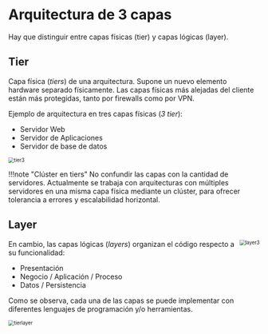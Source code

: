 
# Arquitectura de 3 capas
Hay que distinguir entre capas físicas (tier) y capas lógicas (layer).

##  Tier

Capa física (*tiers*) de una arquitectura. Supone un nuevo elemento hardware separado físicamente. Las capas físicas más alejadas del cliente están más protegidas, tanto por firewalls como por VPN.

Ejemplo de arquitectura en tres capas físicas (*3 tier*):

- Servidor Web
- Servidor de Aplicaciones
- Servidor de base de datos

<img src="../../img/ud01/tier3.png" alt="tier3" style="zoom:70%;" />

!!!note "Clúster en tiers"
 	No confundir las capas con la cantidad de servidores. Actualmente se trabaja con arquitecturas con múltiples servidores en una misma capa física mediante un clúster, para ofrecer tolerancia a errores y escalabilidad horizontal.



## Layer

<img src="../../img/ud01/layer3.png" alt="layer3" style="zoom:70%;   float: right;" />En cambio, las capas lógicas (*layers*) organizan el código respecto a su funcionalidad:

- Presentación
- Negocio / Aplicación / Proceso
- Datos / Persistencia

Como se observa, cada una de las capas se puede implementar con diferentes lenguajes de programación y/o herramientas.

<img src="../../img/ud01/tierlayer.png" alt="tierlayer" style="zoom:70%;" />
